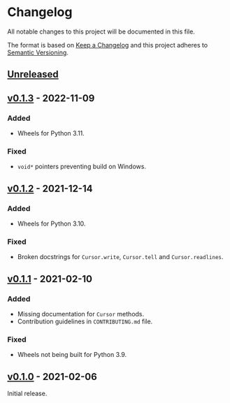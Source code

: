 # Changelog
All notable changes to this project will be documented in this file.

The format is based on [Keep a Changelog](http://keepachangelog.com/en/1.0.0/)
and this project adheres to [Semantic Versioning](http://semver.org/spec/v2.0.0.html).


## [Unreleased]

[Unreleased]: https://github.com/althonos/iocursor/compare/v0.1.3...HEAD


## [v0.1.3] - 2022-11-09

[v0.1.3]: https://github.com/althonos/iocursor/compare/v0.1.2...v0.1.3

### Added
- Wheels for Python 3.11.

### Fixed
- `void*` pointers preventing build on Windows.



## [v0.1.2] - 2021-12-14

[v0.1.2]: https://github.com/althonos/iocursor/compare/v0.1.1...v0.1.2

### Added
- Wheels for Python 3.10.

### Fixed
- Broken docstrings for `Cursor.write`, `Cursor.tell` and `Cursor.readlines`.


## [v0.1.1] - 2021-02-10

[v0.1.1]: https://github.com/althonos/iocursor/compare/v0.1.0...v0.1.1

### Added
- Missing documentation for `Cursor` methods.
- Contribution guidelines in `CONTRIBUTING.md` file.

### Fixed
- Wheels not being built for Python 3.9.


## [v0.1.0] - 2021-02-06

[v0.1.0]: https://github.com/althonos/iocursor/compare/f47f405...v0.1.0

Initial release.
